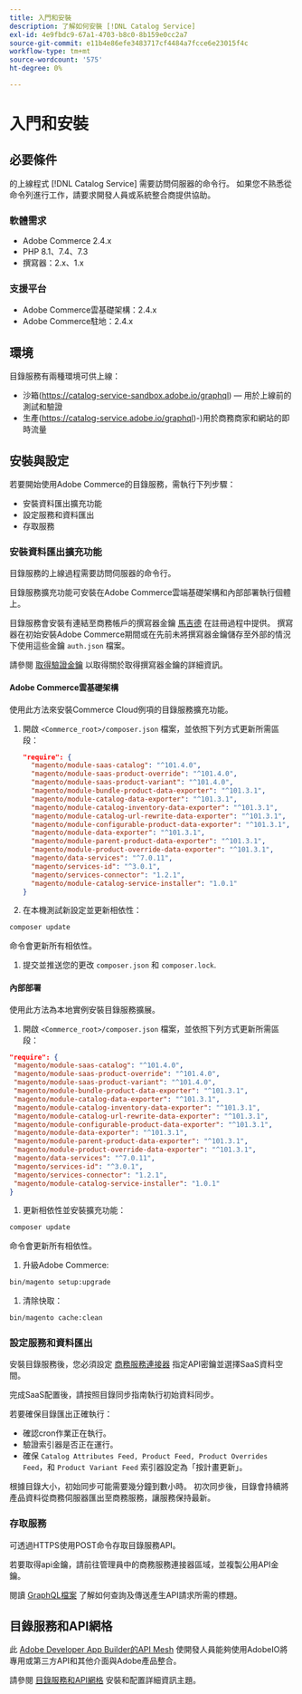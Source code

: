 ```yaml
---
title: 入門和安裝
description: 了解如何安裝 [!DNL Catalog Service]
exl-id: 4e9fbdc9-67a1-4703-b8c0-8b159e0cc2a7
source-git-commit: e11b4e86efe3483717cf4484a7fcce6e23015f4c
workflow-type: tm+mt
source-wordcount: '575'
ht-degree: 0%

---
```


# 入門和安裝

## 必要條件

的上線程式 [!DNL Catalog Service] 需要訪問伺服器的命令行。 如果您不熟悉從命令列進行工作，請要求開發人員或系統整合商提供協助。

### 軟體需求

- Adobe Commerce 2.4.x
- PHP 8.1、7.4、7.3
- 撰寫器：2.x、1.x

### 支援平台

- Adobe Commerce雲基礎架構：2.4.x
- Adobe Commerce駐地：2.4.x

## 環境

目錄服務有兩種環境可供上線：

- 沙箱(https://catalog-service-sandbox.adobe.io/graphql) — 用於上線前的測試和驗證
- 生產(https://catalog-service.adobe.io/graphql)-)用於商務商家和網站的即時流量

## 安裝與設定

若要開始使用Adobe Commerce的目錄服務，需執行下列步驟：

- 安裝資料匯出擴充功能
- 設定服務和資料匯出
- 存取服務

### 安裝資料匯出擴充功能

目錄服務的上線過程需要訪問伺服器的命令行。

目錄服務擴充功能可安裝在Adobe Commerce雲端基礎架構和內部部署執行個體上。

目錄服務會安裝有連結至商務帳戶的撰寫器金鑰 [馬吉德](https://developer.adobe.com/commerce/marketplace/guides/sellers/profile-personal/#field-descriptions) 在註冊過程中提供。 撰寫器在初始安裝Adobe Commerce期間或在先前未將撰寫器金鑰儲存至外部的情況下使用這些金鑰 `auth.json` 檔案。

請參閱 [取得驗證金鑰](https://experienceleague.adobe.com/docs/commerce-operations/installation-guide/prerequisites/authentication-keys.html) 以取得關於取得撰寫器金鑰的詳細資訊。

#### Adobe Commerce雲基礎架構

使用此方法來安裝Commerce Cloud例項的目錄服務擴充功能。

1. 開啟 `<Commerce_root>/composer.json` 檔案，並依照下列方式更新所需區段：

   ```json
   "require": {
     "magento/module-saas-catalog": "^101.4.0",
     "magento/module-saas-product-override": "^101.4.0",
     "magento/module-saas-product-variant": "^101.4.0",
     "magento/module-bundle-product-data-exporter": "^101.3.1",
     "magento/module-catalog-data-exporter": "^101.3.1",
     "magento/module-catalog-inventory-data-exporter": "^101.3.1",
     "magento/module-catalog-url-rewrite-data-exporter": "^101.3.1",
     "magento/module-configurable-product-data-exporter": "^101.3.1",
     "magento/module-data-exporter": "^101.3.1",
     "magento/module-parent-product-data-exporter": "^101.3.1",
     "magento/module-product-override-data-exporter": "^101.3.1",
     "magento/data-services": "^7.0.11",
     "magento/services-id": "^3.0.1",
     "magento/services-connector": "1.2.1",
     "magento/module-catalog-service-installer": "1.0.1"
   }
   ```

1. 在本機測試新設定並更新相依性：

```bash
composer update
```

命令會更新所有相依性。

1. 提交並推送您的更改 `composer.json` 和 `composer.lock`.

#### 內部部署

使用此方法為本地實例安裝目錄服務擴展。

1. 開啟 `<Commerce_root>/composer.json` 檔案，並依照下列方式更新所需區段：

```json
"require": {
 "magento/module-saas-catalog": "^101.4.0",
 "magento/module-saas-product-override": "^101.4.0",
 "magento/module-saas-product-variant": "^101.4.0",
 "magento/module-bundle-product-data-exporter": "^101.3.1",
 "magento/module-catalog-data-exporter": "^101.3.1",
 "magento/module-catalog-inventory-data-exporter": "^101.3.1",
 "magento/module-catalog-url-rewrite-data-exporter": "^101.3.1",
 "magento/module-configurable-product-data-exporter": "^101.3.1",
 "magento/module-data-exporter": "^101.3.1",
 "magento/module-parent-product-data-exporter": "^101.3.1",
 "magento/module-product-override-data-exporter": "^101.3.1",
 "magento/data-services": "^7.0.11",
 "magento/services-id": "^3.0.1",
 "magento/services-connector": "1.2.1",
 "magento/module-catalog-service-installer": "1.0.1"
}
```

1. 更新相依性並安裝擴充功能：

```bash
composer update
```

命令會更新所有相依性。

1. 升級Adobe Commerce:

```bash
bin/magento setup:upgrade
```

1. 清除快取：

```bash
bin/magento cache:clean
```

### 設定服務和資料匯出

安裝目錄服務後，您必須設定 [商務服務連接器](https://experienceleague.adobe.com/docs/commerce-merchant-services/experience-platform-connector/fundamentals/install.html?lang=en) 指定API密鑰並選擇SaaS資料空間。

完成SaaS配置後，請按照目錄同步指南執行初始資料同步。

若要確保目錄匯出正確執行：

- 確認cron作業正在執行。
- 驗證索引器是否正在運行。
- 確保 `Catalog Attributes Feed, Product Feed, Product Overrides Feed`，和 `Product Variant Feed` 索引器設定為「按計畫更新」。

根據目錄大小，初始同步可能需要幾分鐘到數小時。 初次同步後，目錄會持續將產品資料從商務伺服器匯出至商務服務，讓服務保持最新。

### 存取服務

可透過HTTPS使用POST命令存取目錄服務API。

若要取得api金鑰，請前往管理員中的商務服務連接器區域，並複製公用API金鑰。

閱讀 [GraphQL檔案](https://developer.adobe.com/commerce/webapi/graphql/) 了解如何查詢及傳送產生API請求所需的標題。

## 目錄服務和API網格

此 [Adobe Developer App Builder的API Mesh](https://developer.adobe.com/graphql-mesh-gateway/gateway/overview/) 使開發人員能夠使用AdobeIO將專用或第三方API和其他介面與Adobe產品整合。

請參閱  [目錄服務和API網格](mesh.md) 安裝和配置詳細資訊主題。
